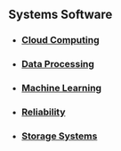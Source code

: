 ## Systems Software

- ### [Cloud Computing](cloud.md)
- ### [Data Processing](data.md)
- ### [Machine Learning](ml.md)
- ### [Reliability](rel.md)
- ### [Storage Systems](storage.md)
